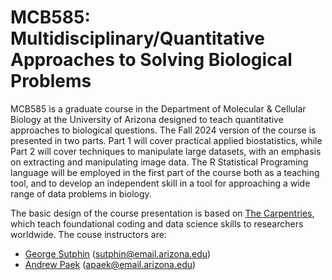 MCB585: Multidisciplinary/Quantitative Approaches to Solving Biological Problems
================================================================================

MCB585 is a graduate course in the Department of Molecular & Cellular Biology at the University of Arizona designed to teach quantitative approaches to biological questions. The Fall 2024 version of the course is presented in two parts. Part 1 will cover practical applied biostatistics, while Part 2 will cover techniques to manipulate large datasets, with an emphasis on extracting and manipulating image data. The R Statistical Programing language will be employed in the first part of the course both as a teaching tool, and to develop an independent skill in a tool for approaching a wide range of data problems in biology.

The basic design of the course presentation is based on [The Carpentries](https://carpentries.org/), which teach foundational coding and data science skills to researchers worldwide. The couse instructors are:

* [George Sutphin](https://sutphinlab.org/) (sutphin@email.arizona.edu)
* [Andrew Paek](http://paeklab.mcb.arizona.edu/) (apaek@email.arizona.edu)

